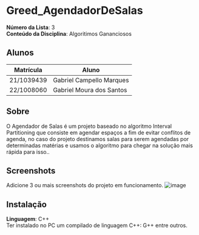 # Greed_AgendadorDeSalas

**Número da Lista**: 3<br>
**Conteúdo da Disciplina**: Algoritimos Gananciosos<br>

## Alunos
|Matrícula | Aluno |
| -- | -- |
| 21/1039439  |  Gabriel Campello Marques |
| 22/1008060  |  Gabriel Moura dos Santos |

## Sobre 
O Agendador de Salas é um projeto baseado no algoritmo Interval Partitioning que consiste em agendar espaços a fim de evitar conflitos de agenda, no caso do projeto destinamos salas para serem agendadas por determinadas matérias e usamos o algoritmo para chegar na solução mais rápida para isso.. 

## Screenshots
Adicione 3 ou mais screenshots do projeto em funcionamento.
![image](https://github.com/user-attachments/assets/d202c89f-5220-480b-9375-5cbf70c0f64b)


## Instalação 
**Linguagem**: C++<br>
Ter instalado no PC um compilado de linguagem C++: G++ entre outros.




